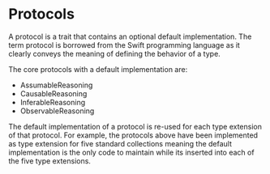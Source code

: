 # Protocols

A protocol is a trait that contains an optional default implementation.
The term protocol is borrowed from the Swift programming language as
it clearly conveys the meaning of defining the behavior of a type. 

The core protocols with  a default implementation are:
* AssumableReasoning
* CausableReasoning
* InferableReasoning
* ObservableReasoning

The default implementation of a protocol is re-used for each type extension of that protocol.
For example, the protocols above have been implemented as type extension for five standard collections
meaning the default implementation is the only code to maintain while its inserted into each of the five type extensions.

